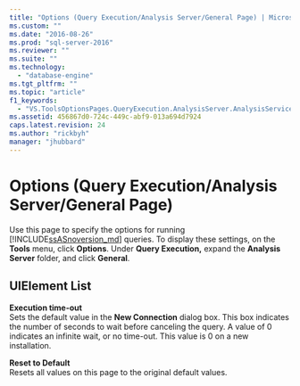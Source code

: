 ```yaml
---
title: "Options (Query Execution/Analysis Server/General Page) | Microsoft Docs"
ms.custom: ""
ms.date: "2016-08-26"
ms.prod: "sql-server-2016"
ms.reviewer: ""
ms.suite: ""
ms.technology: 
  - "database-engine"
ms.tgt_pltfrm: ""
ms.topic: "article"
f1_keywords: 
  - "VS.ToolsOptionsPages.QueryExecution.AnalysisServer.AnalysisServicesExecutionGeneral"
ms.assetid: 456867d0-724c-449c-abf9-013a694d7924
caps.latest.revision: 24
ms.author: "rickbyh"
manager: "jhubbard"
---
```

# Options (Query Execution/Analysis Server/General Page)
  Use this page to specify the options for running [!INCLUDE[ssASnoversion_md](../a9notintoc/includes/ssasnoversion-md.md)] queries. To display these settings, on the **Tools** menu, click **Options**. Under **Query Execution,** expand the **Analysis Server** folder, and click **General**.  
  
## UIElement List  
 **Execution time-out**  
 Sets the default value in the **New Connection** dialog box. This box indicates the number of seconds to wait before canceling the query. A value of 0 indicates an infinite wait, or no time-out. This value is 0 on a new installation.  
  
 **Reset to Default**  
 Resets all values on this page to the original default values.  
  
  